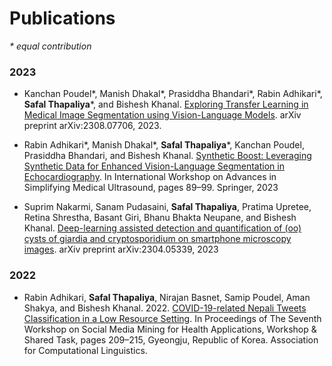 # Publications

_\* equal contribution_

### 2023
- Kanchan Poudel\*, Manish Dhakal\*, Prasiddha Bhandari\*, Rabin Adhikari\*, **Safal Thapaliya**\*, and Bishesh Khanal. [Exploring Transfer Learning in Medical Image Segmentation using Vision-Language Models](https://arxiv.org/abs/2308.07706). arXiv preprint arXiv:2308.07706, 2023.

- Rabin Adhikari\*, Manish Dhakal\*, **Safal Thapaliya**\*, Kanchan Poudel, Prasiddha Bhandari, and Bishesh Khanal. [Synthetic Boost: Leveraging Synthetic Data for Enhanced Vision-Language Segmentation in Echocardiography](https://link.springer.com/chapter/10.1007/978-3-031-44521-7_9). In International Workshop on Advances in Simplifying Medical Ultrasound, pages 89–99. Springer, 2023

- Suprim Nakarmi, Sanam Pudasaini, **Safal Thapaliya**, Pratima Upretee, Retina Shrestha, Basant Giri, Bhanu Bhakta Neupane, and Bishesh Khanal. [Deep-learning assisted detection and quantification of (oo) cysts of giardia and cryptosporidium on smartphone microscopy images](https://arxiv.org/abs/2304.05339). arXiv preprint arXiv:2304.05339, 2023

### 2022
- Rabin Adhikari, **Safal Thapaliya**, Nirajan Basnet, Samip Poudel, Aman Shakya, and Bishesh Khanal. 2022. [COVID-19-related Nepali Tweets Classification in a Low Resource Setting](https://aclanthology.org/2022.smm4h-1.52). In Proceedings of The Seventh Workshop on Social Media Mining for Health Applications, Workshop & Shared Task, pages 209–215, Gyeongju, Republic of Korea. Association for Computational Linguistics.